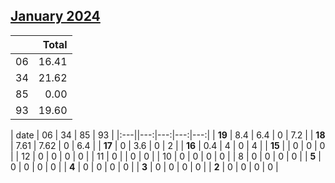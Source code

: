 ## [January 2024](2024-01.csv)

|  | Total |
| --- | ---: |
| 06 | 16.41 |
| 34 | 21.62 |
| 85 | 0.00 |
| 93 | 19.60 |

| date | 06 | 34 | 85 | 93 |
|:---||---:|---:|---:|---:|
| **19** | 8.4 | 6.4 | 0 | 7.2 |
| **18** | 7.61 | 7.62 | 0 | 6.4 |
| **17** | 0 | 3.6 | 0 | 2 |
| **16** | 0.4 | 4 | 0 | 4 |
| **15** |  | 0 | 0 | 0 |
| 12 | 0 | 0 | 0 | 0 |
| 11 | 0 |  | 0 | 0 |
| 10 | 0 | 0 | 0 | 0 |
| 8 | 0 | 0 | 0 | 0 |
| **5** | 0 | 0 | 0 | 0 |
| **4** | 0 | 0 | 0 | 0 |
| **3** | 0 | 0 | 0 | 0 |
| **2** | 0 | 0 | 0 | 0 |
